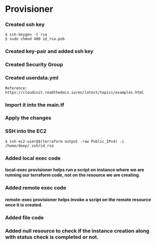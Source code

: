 # Provisioner

### Created ssh key
```
$ ssh-keygen -t rsa
$ sudo chmod 400 id_rsa.pub
```
### Created key-pair and added ssh key
### Created Security Group
### Created userdata.yml
```
Reference: https://cloudinit.readthedocs.io/en/latest/topics/examples.html
```
### Import it into the main.tf
### Apply the changes
### SSH into the EC2
```
$ ssh ec2-user@$(terraform output -raw Public_IPv4) -i /home/deep/.ssh/id_rsa
```
### Added local exec code
#### local-exec provisioner helps run a script on instance where we are running our terraform code, not on the resource we are creating.
### Added remote exec code
#### remote-exec provisioner helps invoke a script on the remote resource once it is created.
### Added file code
### Added null resource to check if the instance creation along with status check is completed or not.